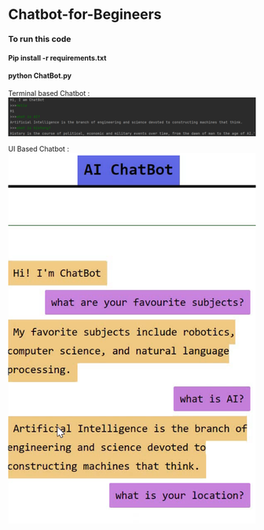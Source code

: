 # Chatbot-for-Begineers

### To run this code
#### Pip install -r requirements.txt
#### python ChatBot.py

Terminal based Chatbot :
![Image of output](https://github.com/datamagic2020/Chatbot-for-Biginners/blob/main/chatbot.png)

UI Based Chatbot :
![Image of output](https://github.com/datamagic2020/Chatbot-for-Biginners/blob/main/ui%20chatbot%20thumb.png)
